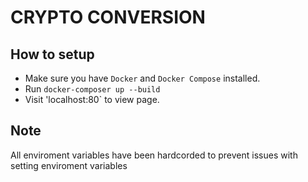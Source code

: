 # CRYPTO CONVERSION 

## How to setup 

- Make sure you have `Docker` and `Docker Compose` installed. 
- Run `docker-composer up --build`
- Visit 'localhost:80` to view page. 

## Note 

All enviroment variables have been hardcorded to prevent issues with setting enviroment variables